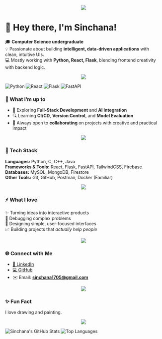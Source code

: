 <p align="center">
  <img src="https://readme-typing-svg.herokuapp.com?font=Share+Tech+Mono&size=25&duration=4000&pause=1000&color=00FF99&center=true&vCenter=true&width=600&lines=Hey+there,+I'm+Sinchana!;AI+%7C+ML+Enthusiast;Learning+AI+%7C+ML+RAGs" />
</p>

# 🌸 Hey there, I'm Sinchana!

🎓 **Computer Science undergraduate**  
💡 Passionate about building **intelligent, data-driven applications** with clean, intuitive UIs.  
💻 Mostly working with **Python, React, Flask**, blending frontend creativity with backend logic.

<p align="center">
  <img src="https://github.com/sinch1717/sinch1717/blob/output/github-contribution-grid-snake.svg" />
</p>

![Python](https://img.shields.io/badge/Python-000000?style=for-the-badge&logo=python&logoColor=00ff99)
![React](https://img.shields.io/badge/React-000000?style=for-the-badge&logo=react&logoColor=ff2da3)
![Flask](https://img.shields.io/badge/Flask-000000?style=for-the-badge&logo=flask&logoColor=00ff99)
![FastAPI](https://img.shields.io/badge/Firebase-000000?style=for-the-badge&logo=firebase&logoColor=ff2da3)

### 🌱 What I’m up to
- 🚀 Exploring **Full-Stack Development** and **AI Integration**
- 🔍 Learning **CI/CD**, **Version Control**, and **Model Evaluation**
- 💬 Always open to **collaborating** on projects with creative and practical impact

<p align="center">
  <img src="https://github.com/sinch1717/sinch1717/blob/output/github-contribution-grid-snake.svg" />
</p>


### 🧠 Tech Stack
**Languages:** Python, C, C++, Java  
**Frameworks & Tools:** React, Flask, FastAPI, TailwindCSS, Firebase  
**Databases:** MySQL, MongoDB, Firestore  
**Other Tools:** Git, GitHub, Postman, Docker (Familiar)  

<p align="center">
  <img src="https://github.com/sinch1717/sinch1717/blob/output/github-contribution-grid-snake.svg" />
</p>


### ⚡ What I love
✨ Turning ideas into interactive products  
🧩 Debugging complex problems  
🎨 Designing simple, user-focused interfaces  
📈 Building projects that *actually help people*

<p align="center">
  <img src="https://github.com/sinch1717/sinch1717/blob/output/github-contribution-grid-snake.svg" />
</p>


### 🌐 Connect with Me
- [💼 LinkedIn](https://linkedin.com/in/sinchanav)  
- [💻 GitHub](https://github.com/sinch1717)  
- ✉️ Email: **sinchana1705@gmail.com**

<p align="center">
  <img src="https://github.com/sinch1717/sinch1717/blob/output/github-contribution-grid-snake.svg" />
</p>


### ✨ Fun Fact
I love drawing and painting.

<p align="center">
  <img src="https://github.com/sinch1717/sinch1717/blob/output/github-contribution-grid-snake.svg" />
</p>


![Sinchana's GitHub Stats](https://github-readme-stats.vercel.app/api?username=sinch1717&show_icons=true&bg_color=000000&title_color=ff2da3&text_color=00ff99&icon_color=ff2da3)
![Top Languages](https://github-readme-stats.vercel.app/api/top-langs/?username=sinch1717&layout=compact&bg_color=000000&title_color=ff2da3&text_color=00ff99)
